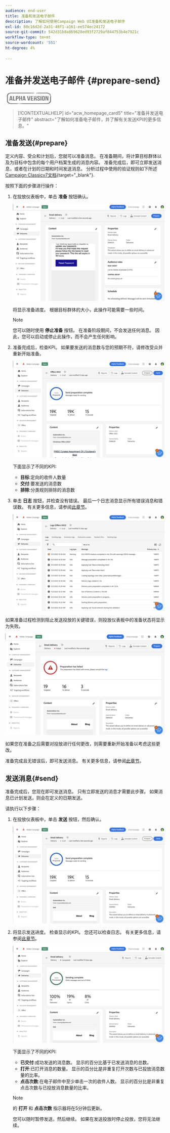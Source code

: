 ```yaml
---
audience: end-user
title: 准备和发送电子邮件
description: 了解如何使用Campaign Web UI准备和发送电子邮件
exl-id: 80c16d2d-2a31-48f1-a161-ee574ec24172
source-git-commit: 542d31b8a869628ed93f2729af844753b4e7921c
workflow-type: tm+mt
source-wordcount: '551'
ht-degree: 4%

---
```


# 准备并发送电子邮件 {#prepare-send}

![](../assets/do-not-localize/badge.png)

>[!CONTEXTUALHELP]
>id="acw_homepage_card5"
>title="准备并发送电子邮件"
>abstract="了解如何准备电子邮件，并了解有关发送KPI的更多信息。"

<!--

	show how to prepare and send the email + the live kpis in the dashboard

like acc when preparation, target calculated then send
real time KPIs, not in AJO. similar to ACS.
exclusion logs, causes
-->

<!--
send also KPIs
-->

## 准备发送{#prepare}

定义内容、受众和计划后，您就可以准备消息。 在准备期间，将计算目标群体以及为目标中包含的每个用户档案生成的消息内容。 准备完成后，即可立即发送消息，或者在计划的日期和时间发送消息。 分析过程中使用的验证规则如下所述 [Campaign Classicv7文档](https://experienceleague.adobe.com/docs/campaign-classic/using/sending-messages/key-steps-when-creating-a-delivery/steps-validating-the-delivery.html#validation-process-with-typologies){target="_blank"}.

按照下面的步骤进行操作：

1. 在投放仪表板中，单击 **准备** 按钮确认。

   ![](assets/prepare.png)

   将显示准备进度。 根据目标群体的大小，此操作可能需要一些时间。

   >[!NOTE]
   >
   >您可以随时使用 **停止准备** 按钮。 在准备阶段期间，不会发送任何消息。 因此，您可以启动或停止此操作，而不会产生任何影响。

1. 准备完成后，检查KPI。 如果要发送的消息数与您的预期不符，请修改受众并重新开始准备。

   ![](assets/prepare2.png)

   下面显示了不同的KPI:

   * **目标**:定向的收件人数量
   * **交付**:要发送的消息数
   * **排除**:分类规则排除的消息数

1. 单击 **日志** 按钮，并检查没有错误。 最后一个日志消息显示所有错误消息和错误数。 有关更多信息，请参阅[此章节](delivery-logs.md)。

   ![](assets/prepare-logs.png)

如果准备过程检测到阻止发送投放的关键错误，则投放仪表板中的准备状态将显示为失败。

![](assets/prepare-error.png)

如果您在准备之后需要对投放进行任何更改，则需要重新开始准备以考虑这些更改。

准备完成且无错误后，即可发送消息。 有关更多信息，请参阅[此章节](#send)。

## 发送消息{#send}

准备完成后，您现在即可发送消息。 只有立即发送的消息才需要此步骤。 如果消息已计划发送，则会在定义的日期发送。

请执行以下步骤：

1. 在投放仪表板中，单击 **发送** 按钮，然后确认。

   ![](assets/send.png)

1. 将显示发送进度。 检查显示的KPI。 您还可以检查日志。 有关更多信息，请参阅[此章节](delivery-logs.md)。

   ![](assets/send2.png)

   下面显示了不同的KPI:

   * **已交付**:成功发送的消息数。 显示的百分比基于已发送消息的总数。
   * **打开**:已打开消息的数量。 显示的百分比是非重复打开次数与已投放消息数量的比率。
   * **点击次数**:在电子邮件中至少单击一次的收件人数。 显示的百分比是非重复点击次数与已投放消息数量的比率。

   >[!NOTE]
   >
   >的 **打开** 和 **点击次数** 指示器将在5分钟后更新。

   您可以随时暂停发送，然后继续。 如果在发送投放时停止投放，您将无法继续。
